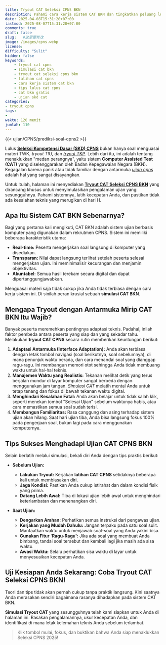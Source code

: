 ```yaml
---
title: Tryout CAT Seleksi CPNS BKN
description: Pahami cara kerja sistem CAT BKN dan tingkatkan peluang lulus dengan Tryout CAT Seleksi CPNS gratis. Simulasi antarmuka, manajemen waktu, & tips teknis.
date: 2025-04-08T15:31:20+07:00
lastmod: 2025-08-07T15:31:20+07:00
comments: true
draft: false 
slug:   #这里要修改
image: /images/cpns.webp
license: 
difficulty: "Sulit"
hidden: false
keywords: 
    - tryout cat cpns
    - simulasi cat bkn
    - tryout cat seleksi cpns bkn
    - latihan cat cpns
    - cara kerja sistem cat bkn
    - tips lulus cat cpns
    - cat bkn gratis
    - ujian skd cat
categories:
- tryout cpns
tags:
- 
waktu: 120 menit
jumlah: 110  
---
```




{{< ujian/CPNS/prediksi-soal-cpns2 >}}

Lulus **[Seleksi Kompetensi Dasar (SKD) CPNS](/ujian/cpns/try-out-skd-cpns-gratis/)** bukan hanya soal menguasai materi TWK, *tryout TIU*, dan *[tryout TKP](/ujian/cpns/tryout-tkp-cpns/)*. Lebih dari itu, ini adalah tentang menaklukkan "medan perangnya", yaitu sistem **Computer Assisted Test (CAT)** yang diselenggarakan oleh Badan Kepegawaian Negara (BKN). Kegagalan karena panik atau tidak familiar dengan antarmuka *[ujian cpns](/ujian/)* adalah hal yang sangat disayangkan.

Untuk itulah, halaman ini menyediakan **[Tryout CAT Seleksi CPNS BKN](/ujian/cpns/tryout-cat-cpns-gratis/)** yang dirancang khusus untuk menyimulasikan pengalaman ujian yang sesungguhnya. Pahami sistemnya, latih kecepatan Anda, dan pastikan tidak ada kesalahan teknis yang merugikan di hari H.

## Apa Itu Sistem CAT BKN Sebenarnya?

Bagi yang pertama kali mengikuti, CAT BKN adalah sistem ujian berbasis komputer yang digunakan dalam rekrutmen CPNS. Sistem ini memiliki beberapa karakteristik utama:

* **Real-time:** Peserta mengerjakan soal langsung di komputer yang disediakan.
* **Transparan:** Nilai dapat langsung terlihat setelah peserta selesai mengerjakan ujian. Ini meminimalisir kecurangan dan menjamin objektivitas.
* **Akuntabel:** Semua hasil terekam secara digital dan dapat dipertanggungjawabkan.

Menguasai materi saja tidak cukup jika Anda tidak terbiasa dengan cara kerja sistem ini. Di sinilah peran krusial sebuah **simulasi CAT BKN**.

## Mengapa Tryout dengan Antarmuka Mirip CAT BKN Itu Wajib?

Banyak peserta meremehkan pentingnya adaptasi teknis. Padahal, inilah faktor pembeda antara peserta yang siap dan yang sekadar tahu. Melakukan **tryout CAT CPNS** secara rutin memberikan keuntungan berikut:

1.  **Adaptasi Antarmuka (Interface Adaptation):** Anda akan terbiasa dengan letak tombol navigasi (soal berikutnya, soal sebelumnya), di mana penunjuk waktu berada, dan cara menandai soal yang dianggap ragu-ragu. Ini membangun memori otot sehingga Anda tidak membuang waktu untuk hal-hal teknis.
2.  **Manajemen Waktu yang Realistis:** Tekanan melihat detik yang terus berjalan mundur di layar komputer sangat berbeda dengan menggunakan jam tangan. *[Simulasi CAT](/ujian/cpns/tryout-cat-cpns-gratis/)* melatih mental Anda untuk tetap tenang dan fokus di bawah tekanan waktu digital.
3.  **Menghindari Kesalahan Fatal:** Anda akan belajar untuk tidak salah klik, seperti menekan tombol "Selesai Ujian" sebelum waktunya habis, atau cara memastikan semua soal sudah terisi.
4.  **Membangun Familiaritas:** Rasa canggung dan asing terhadap sistem ujian akan hilang. Saat hari ujian tiba, Anda bisa langsung fokus 100% pada pengerjaan soal, bukan lagi pada cara menggunakan komputernya.

## Tips Sukses Menghadapi Ujian CAT CPNS BKN

Selain berlatih melalui simulasi, bekali diri Anda dengan tips praktis berikut:

* **Sebelum Ujian:**
    * **Lakukan Tryout:** Kerjakan **latihan CAT CPNS** setidaknya beberapa kali untuk membiasakan diri.
    * **Jaga Kondisi:** Pastikan Anda cukup istirahat dan dalam kondisi fisik yang prima.
    * **Datang Lebih Awal:** Tiba di lokasi ujian lebih awal untuk menghindari keterlambatan dan menenangkan diri.

* **Saat Ujian:**
    * **Dengarkan Arahan:** Perhatikan semua instruksi dari pengawas ujian.
    * **Kerjakan yang Mudah Dahulu:** Jangan terpaku pada satu soal sulit. Manfaatkan waktu untuk menjawab soal-soal yang Anda yakini bisa.
    * **Gunakan Fitur 'Ragu-Ragu':** Jika ada soal yang membuat Anda bimbang, tandai soal tersebut dan kembali lagi jika masih ada sisa waktu.
    * **Awasi Waktu:** Selalu perhatikan sisa waktu di layar untuk menyesuaikan kecepatan Anda.

## Uji Kesiapan Anda Sekarang: Coba Tryout CAT Seleksi CPNS BKN!

Teori dan tips tidak akan pernah cukup tanpa praktik langsung. Kini saatnya Anda merasakan sendiri bagaimana rasanya dihadapkan pada sistem CAT BKN.

**Simulasi Tryout CAT** yang sesungguhnya telah kami siapkan untuk Anda di halaman ini. Rasakan pengalamannya, ukur kecepatan Anda, dan identifikasi di mana letak kelemahan teknis Anda sebelum terlambat.

>Klik tombol mulai, fokus, dan buktikan bahwa Anda siap menaklukkan Seleksi CPNS 2025!